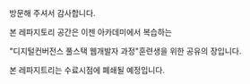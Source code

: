 방문해 주셔서 감사합니다.

본 레파지토리 공간은 이젠 아카데미에서 복습하는

"디지털컨버전스 풀스택 웹개발자 과정"훈련생을 위한 공유의 장입니다.

본 레파지트리는 수료시점에 폐쇄될 예정입니다.